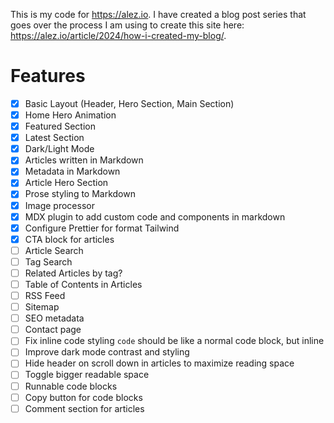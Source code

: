 This is my code for https://alez.io. I have created a blog post series that goes over the process I am using to create this site here: https://alez.io/article/2024/how-i-created-my-blog/.

# Features

-   [x] Basic Layout (Header, Hero Section, Main Section)
-   [x] Home Hero Animation
-   [x] Featured Section
-   [x] Latest Section
-   [x] Dark/Light Mode
-   [x] Articles written in Markdown
-   [x] Metadata in Markdown
-   [x] Article Hero Section
-   [x] Prose styling to Markdown
-   [x] Image processor
-   [x] MDX plugin to add custom code and components in markdown
-   [x] Configure Prettier for format Tailwind
-   [x] CTA block for articles
-   [ ] Article Search
-   [ ] Tag Search
-   [ ] Related Articles by tag?
-   [ ] Table of Contents in Articles
-   [ ] RSS Feed
-   [ ] Sitemap
-   [ ] SEO metadata
-   [ ] Contact page
-   [ ] Fix inline code styling `code` should be like a normal code block, but inline
-   [ ] Improve dark mode contrast and styling
-   [ ] Hide header on scroll down in articles to maximize reading space
-   [ ] Toggle bigger readable space
-   [ ] Runnable code blocks
-   [ ] Copy button for code blocks
-   [ ] Comment section for articles

